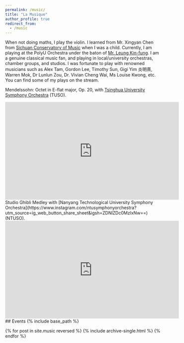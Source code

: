 ```yaml
---
permalink: /music/
title: "La Musique"
author_profile: true
redirect_from: 
  - /music
---
```

When not doing maths, I play the violin. I learned from Mr. Xingyan Chen from [Sichuan Conservatory of Music](http://www.sccm.cn
) when I was a child. Currently, I am playing at the PolyU Orchestra under the baton of [Mr. Leung Kin-fung](http://www.leungkinfung.com/bio.php). I am a genuine classical music fan, and playing in local/university orchestras, chamber groups, and studios. I was fortunate to play with renowned musicians such as Alex Tam, Gordon Lee, Timothy Sun, Gigi Yim 炎明熹, Warren Mok, Dr Lunlun Zou, Dr. Vivian Cheng Wai, Ms Louise Kwong, etc. You can find some of my plays on the stream.

Mendelssohn: Octet in E-flat major, Op. 20, with [Tsinghua University Symphony Orchestra](https://www.arts.tsinghua.edu.cn/index.htm) (TUSO).
<iframe width="560" height="315" src="https://www.youtube.com/embed/videoseries?si=lNHyEG0VomTetzfI&amp;list=PLuGIZhzZsKOFbLwykP5nkrk0ZF8IPKRoT" title="YouTube video player" frameborder="0" allow="accelerometer; autoplay; clipboard-write; encrypted-media; gyroscope; picture-in-picture; web-share" referrerpolicy="strict-origin-when-cross-origin" allowfullscreen></iframe>

<br>
Studio Ghibli Medley with [Nanyang Technological University Symphony Orchestra](https://www.instagram.com/ntusymphonyorchestra?utm_source=ig_web_button_share_sheet&igsh=ZDNlZDc0MzIxNw==) (NTUSO).
<iframe width="560" height="315" src="https://www.youtube.com/embed/JQ6ZSCj5yck?si=StWFhmPTSY6edrFo" title="YouTube video player" frameborder="0" allow="accelerometer; autoplay; clipboard-write; encrypted-media; gyroscope; picture-in-picture; web-share" referrerpolicy="strict-origin-when-cross-origin" allowfullscreen></iframe>
## Events
{% include base_path %}

{% for post in site.music reversed %}
  {% include archive-single.html %}
{% endfor %}
